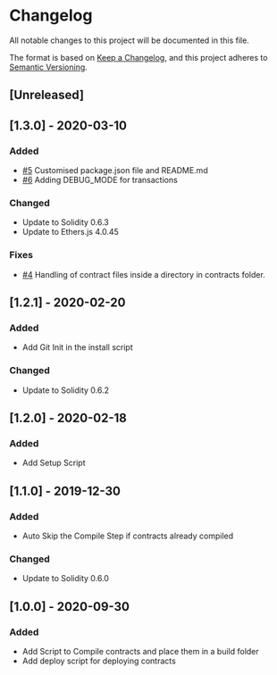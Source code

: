 # Changelog

All notable changes to this project will be documented in this file.

The format is based on [Keep a Changelog](https://keepachangelog.com/en/1.0.0/),
and this project adheres to [Semantic Versioning](https://semver.org/spec/v2.0.0.html).

## [Unreleased]

## [1.3.0] - 2020-03-10
### Added
- [#5](https://github.com/zemse/create-solidity-project/issues/5) Customised package.json file and README.md
- [#6](https://github.com/zemse/create-solidity-project/issues/6) Adding DEBUG_MODE for transactions

### Changed
- Update to Solidity 0.6.3
- Update to Ethers.js 4.0.45

### Fixes
- [#4](https://github.com/zemse/create-solidity-project/issues/4) Handling of contract files inside a directory in contracts folder.

## [1.2.1] - 2020-02-20
### Added
- Add Git Init in the install script

### Changed
- Update to Solidity 0.6.2

## [1.2.0] - 2020-02-18
### Added
- Add Setup Script

## [1.1.0] - 2019-12-30
### Added
- Auto Skip the Compile Step if contracts already compiled

### Changed
- Update to Solidity 0.6.0

## [1.0.0] - 2020-09-30
### Added
- Add Script to Compile contracts and place them in a build folder
- Add deploy script for deploying contracts
